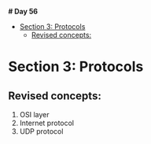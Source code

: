 **# Day 56**

- [Section 3: Protocols](#section-3-protocols)
  - [Revised concepts:](#revised-concepts)

# Section 3: Protocols

## Revised concepts:

1. OSI layer
2. Internet protocol
3. UDP protocol
